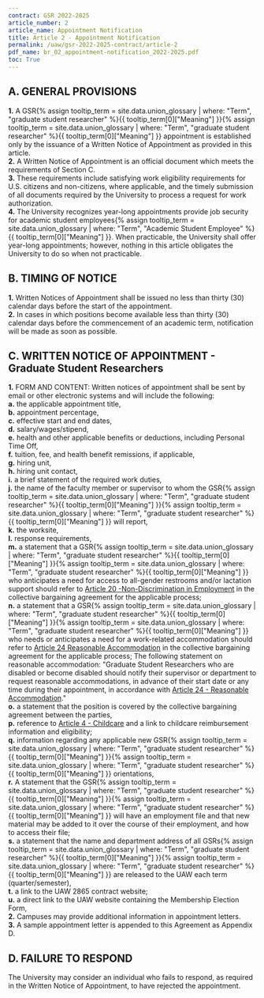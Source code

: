 ```yaml
---
contract: GSR 2022-2025
article_number: 2
article_name: Appointment Notification 
title: Article 2 - Appointment Notification 
permalink: /uaw/gsr-2022-2025-contract/article-2
pdf_name: br_02_appointment-notification_2022-2025.pdf
toc: True
---
```



## A. GENERAL PROVISIONS

<div class="lvl2"><b>1.</b> A <span class="tooltip"><span class="tooltip">GSR<span class="tooltip-text">{% assign tooltip_term = site.data.union_glossary | where: "Term", "graduate student researcher" %}{{ tooltip_term[0]["Meaning"] }}</span></span><span class="tooltip-text">{% assign tooltip_term = site.data.union_glossary | where: "Term", "graduate student researcher" %}{{ tooltip_term[0]["Meaning"] }}</span></span> appointment is established only by the issuance of a Written Notice of Appointment as provided in this article.</div>
<div class="lvl2"><b>2.</b> A Written Notice of Appointment is an official document which meets the requirements of Section C.</div>
<div class="lvl2"><b>3.</b> These requirements include satisfying work eligibility requirements for U.S. citizens and non-citizens, where applicable, and the timely submission of all documents required by the University to process a request for work authorization.</div>
<div class="lvl2"><b>4.</b> The University recognizes year-long appointments provide job security for <span class="tooltip">academic student employees<span class="tooltip-text">{% assign tooltip_term = site.data.union_glossary | where: "Term", "Academic Student Employee" %}{{ tooltip_term[0]["Meaning"] }}</span></span>. When practicable, the University shall offer year-long appointments; however, nothing in this article obligates the University to do so when not practicable.</div>

## B. TIMING OF NOTICE

<div class="lvl2"><b>1.</b> Written Notices of Appointment shall be issued no less than thirty (30) calendar days before the start of the appointment.</div>
<div class="lvl2"><b>2.</b> In cases in which positions become available less than thirty (30) calendar days before the commencement of an academic term, notification will be made as soon as possible.</div>

## C. WRITTEN NOTICE OF APPOINTMENT - Graduate Student Researchers

<div class="lvl2"><b>1.</b> FORM AND CONTENT: Written notices of appointment shall be sent by email or other electronic systems and will include the following:</div>
<div class="lvl3"><b>a.</b> the applicable appointment title,</div>
<div class="lvl3"><b>b.</b> appointment percentage,</div>
<div class="lvl3"><b>c.</b> effective start and end dates,</div>
<div class="lvl3"><b>d.</b> salary/wages/stipend,</div>
<div class="lvl3"><b>e.</b> health and other applicable benefits or deductions, including Personal Time Off,</div>
<div class="lvl3"><b>f.</b> tuition, fee, and health benefit remissions, if applicable,</div>
<div class="lvl3"><b>g.</b> hiring unit,</div>
<div class="lvl3"><b>h.</b> hiring unit contact,</div>
<div class="lvl3"><b>i.</b> a brief statement of the required work duties,</div>
<div class="lvl3"><b>j.</b> the name of the faculty member or supervisor to whom the <span class="tooltip"><span class="tooltip">GSR<span class="tooltip-text">{% assign tooltip_term = site.data.union_glossary | where: "Term", "graduate student researcher" %}{{ tooltip_term[0]["Meaning"] }}</span></span><span class="tooltip-text">{% assign tooltip_term = site.data.union_glossary | where: "Term", "graduate student researcher" %}{{ tooltip_term[0]["Meaning"] }}</span></span> will report,</div>
<div class="lvl3"><b>k.</b> the worksite,</div>
<div class="lvl3"><b>l.</b> response requirements,</div>
<div class="lvl3"><b>m.</b> a statement that a <span class="tooltip"><span class="tooltip">GSR<span class="tooltip-text">{% assign tooltip_term = site.data.union_glossary | where: "Term", "graduate student researcher" %}{{ tooltip_term[0]["Meaning"] }}</span></span><span class="tooltip-text">{% assign tooltip_term = site.data.union_glossary | where: "Term", "graduate student researcher" %}{{ tooltip_term[0]["Meaning"] }}</span></span> who anticipates a need for access to all-gender restrooms and/or lactation support should refer to <a href="/uaw/gsr-2022-2025-contract/article-20">Article 20 -Non-Discrimination in Employment</a> in the collective bargaining agreement for the applicable process;</div>
<div class="lvl3"><b>n.</b> a statement that a <span class="tooltip"><span class="tooltip">GSR<span class="tooltip-text">{% assign tooltip_term = site.data.union_glossary | where: "Term", "graduate student researcher" %}{{ tooltip_term[0]["Meaning"] }}</span></span><span class="tooltip-text">{% assign tooltip_term = site.data.union_glossary | where: "Term", "graduate student researcher" %}{{ tooltip_term[0]["Meaning"] }}</span></span> who needs or anticipates a need for a work-related accommodation should refer to <a href="/uaw/gsr-2022-2025-contract/article-24">Article 24 Reasonable Accommodation</a> in the collective bargaining agreement for the applicable process; The following statement on reasonable accommodation: "Graduate Student Researchers who are disabled or become disabled should notify their supervisor or department to request reasonable accommodations, in advance of their start date or any time during their appointment, in accordance with <a href="/uaw/gsr-2022-2025-contract/article-24">Article 24 - Reasonable Accommodation</a>."</div>
<div class="lvl3"><b>o.</b> a statement that the position is covered by the collective bargaining agreement between the parties,</div>
<div class="lvl3"><b>p.</b> reference to <a href="/uaw/gsr-2022-2025-contract/article-4">Article 4 - Childcare</a> and a link to childcare reimbursement information and eligibility;</div>
<div class="lvl3"><b>q.</b> information regarding any applicable new <span class="tooltip"><span class="tooltip">GSR<span class="tooltip-text">{% assign tooltip_term = site.data.union_glossary | where: "Term", "graduate student researcher" %}{{ tooltip_term[0]["Meaning"] }}</span></span><span class="tooltip-text">{% assign tooltip_term = site.data.union_glossary | where: "Term", "graduate student researcher" %}{{ tooltip_term[0]["Meaning"] }}</span></span> orientations,</div>
<div class="lvl3"><b>r.</b> A statement that the <span class="tooltip"><span class="tooltip">GSR<span class="tooltip-text">{% assign tooltip_term = site.data.union_glossary | where: "Term", "graduate student researcher" %}{{ tooltip_term[0]["Meaning"] }}</span></span><span class="tooltip-text">{% assign tooltip_term = site.data.union_glossary | where: "Term", "graduate student researcher" %}{{ tooltip_term[0]["Meaning"] }}</span></span> will have an employment file and that new material may be added to it over the course of their employment, and how to access their file;</div>
<div class="lvl3"><b>s.</b> a statement that the name and department address of all <span class="tooltip"><span class="tooltip">GSRs<span class="tooltip-text">{% assign tooltip_term = site.data.union_glossary | where: "Term", "graduate student researcher" %}{{ tooltip_term[0]["Meaning"] }}</span></span><span class="tooltip-text">{% assign tooltip_term = site.data.union_glossary | where: "Term", "graduate student researcher" %}{{ tooltip_term[0]["Meaning"] }}</span></span> are released to the UAW each term (quarter/semester),</div>
<div class="lvl3"><b>t.</b> a link to the UAW 2865 contract website;</div>
<div class="lvl3"><b>u.</b> a direct link to the UAW website containing the Membership Election Form,</div>
<div class="lvl2"><b>2.</b> Campuses may provide additional information in appointment letters.</div>
<div class="lvl2"><b>3.</b> A sample appointment letter is appended to this Agreement as Appendix D.</div>

## D. FAILURE TO RESPOND

The University may consider an individual who fails to respond, as required in the Written Notice of Appointment, to have rejected the appointment.

